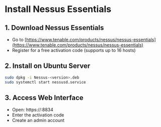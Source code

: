 # Install Nessus Essentials

## 1. Download Nessus Essentials
- Go to [https://www.tenable.com/products/nessus/nessus-essentials](https://www.tenable.com/products/nessus/nessus-essentials)
- Register for a free activation code (supports up to 16 hosts)

## 2. Install on Ubuntu Server
```bash
sudo dpkg -i Nessus-<version>.deb
sudo systemctl start nessusd.service
```
## 3. Access Web Interface
- Open: https://<server-ip>:8834
- Enter the activation code
- Create an admin account
